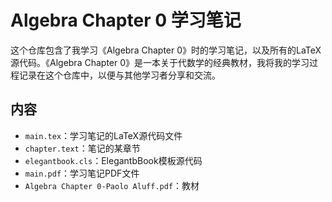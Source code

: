 # Algebra Chapter 0 学习笔记

这个仓库包含了我学习《Algebra Chapter 0》时的学习笔记，以及所有的LaTeX源代码。《Algebra Chapter 0》是一本关于代数学的经典教材，我将我的学习过程记录在这个仓库中，以便与其他学习者分享和交流。

## 内容

- `main.tex`：学习笔记的LaTeX源代码文件
- `chapter.text`：笔记的某章节
- `elegantbook.cls`：ElegantbBook模板源代码
- `main.pdf`：学习笔记PDF文件
- `Algebra Chapter 0-Paolo Aluff.pdf`：教材
